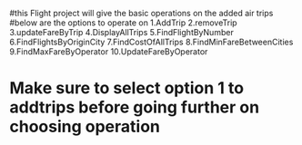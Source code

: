 #this Flight project will give the basic operations on the added air trips
#below are the options to operate on 
1.AddTrip
2.removeTrip
3.updateFareByTrip
4.DisplayAllTrips
5.FindFlightByNumber
6.FindFlightsByOriginCity
7.FindCostOfAllTrips
8.FindMinFareBetweenCities
9.FindMaxFareByOperator
10.UpdateFareByOperator

# Make sure to select option 1 to addtrips before going further on choosing operation